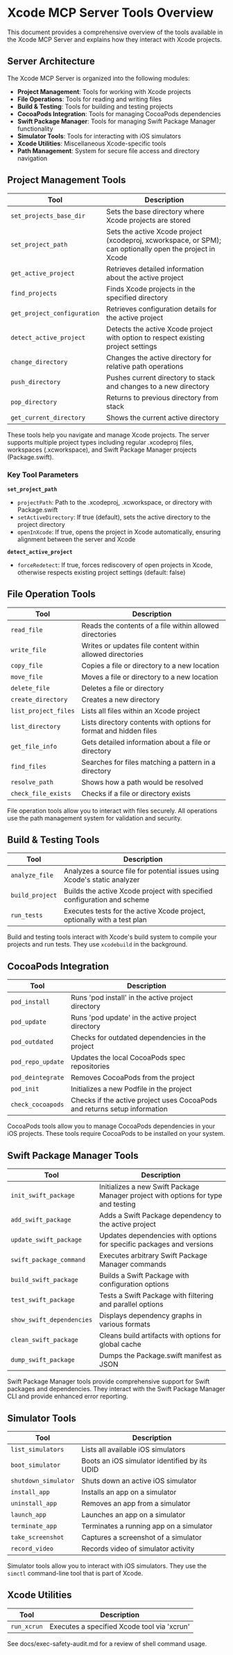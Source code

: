 # Xcode MCP Server Tools Overview

This document provides a comprehensive overview of the tools available in the Xcode MCP Server and explains how they interact with Xcode projects.

## Server Architecture

The Xcode MCP Server is organized into the following modules:

- **Project Management**: Tools for working with Xcode projects
- **File Operations**: Tools for reading and writing files
- **Build & Testing**: Tools for building and testing projects
- **CocoaPods Integration**: Tools for managing CocoaPods dependencies
- **Swift Package Manager**: Tools for managing Swift Package Manager functionality
- **Simulator Tools**: Tools for interacting with iOS simulators
- **Xcode Utilities**: Miscellaneous Xcode-specific tools
- **Path Management**: System for secure file access and directory navigation

## Project Management Tools

| Tool | Description |
|------|-------------|
| `set_projects_base_dir` | Sets the base directory where Xcode projects are stored |
| `set_project_path` | Sets the active Xcode project (xcodeproj, xcworkspace, or SPM); can optionally open the project in Xcode |
| `get_active_project` | Retrieves detailed information about the active project |
| `find_projects` | Finds Xcode projects in the specified directory |
| `get_project_configuration` | Retrieves configuration details for the active project |
| `detect_active_project` | Detects the active Xcode project with option to respect existing project settings |
| `change_directory` | Changes the active directory for relative path operations |
| `push_directory` | Pushes current directory to stack and changes to a new directory |
| `pop_directory` | Returns to previous directory from stack |
| `get_current_directory` | Shows the current active directory |

These tools help you navigate and manage Xcode projects. The server supports multiple project types including regular .xcodeproj files, workspaces (.xcworkspace), and Swift Package Manager projects (Package.swift).

### Key Tool Parameters

**`set_project_path`**
- `projectPath`: Path to the .xcodeproj, .xcworkspace, or directory with Package.swift
- `setActiveDirectory`: If true (default), sets the active directory to the project directory
- `openInXcode`: If true, opens the project in Xcode automatically, ensuring alignment between the server and Xcode

**`detect_active_project`**
- `forceRedetect`: If true, forces rediscovery of open projects in Xcode, otherwise respects existing project settings (default: false)

## File Operation Tools

| Tool | Description |
|------|-------------|
| `read_file` | Reads the contents of a file within allowed directories |
| `write_file` | Writes or updates file content within allowed directories |
| `copy_file` | Copies a file or directory to a new location |
| `move_file` | Moves a file or directory to a new location |
| `delete_file` | Deletes a file or directory |
| `create_directory` | Creates a new directory |
| `list_project_files` | Lists all files within an Xcode project |
| `list_directory` | Lists directory contents with options for format and hidden files |
| `get_file_info` | Gets detailed information about a file or directory |
| `find_files` | Searches for files matching a pattern in a directory |
| `resolve_path` | Shows how a path would be resolved |
| `check_file_exists` | Checks if a file or directory exists |

File operation tools allow you to interact with files securely. All operations use the path management system for validation and security.

## Build & Testing Tools

| Tool | Description |
|------|-------------|
| `analyze_file` | Analyzes a source file for potential issues using Xcode's static analyzer |
| `build_project` | Builds the active Xcode project with specified configuration and scheme |
| `run_tests` | Executes tests for the active Xcode project, optionally with a test plan |

Build and testing tools interact with Xcode's build system to compile your projects and run tests. They use `xcodebuild` in the background.

## CocoaPods Integration

| Tool | Description |
|------|-------------|
| `pod_install` | Runs 'pod install' in the active project directory |
| `pod_update` | Runs 'pod update' in the active project directory |
| `pod_outdated` | Checks for outdated dependencies in the project |
| `pod_repo_update` | Updates the local CocoaPods spec repositories |
| `pod_deintegrate` | Removes CocoaPods from the project |
| `pod_init` | Initializes a new Podfile in the project |
| `check_cocoapods` | Checks if the active project uses CocoaPods and returns setup information |

CocoaPods tools allow you to manage CocoaPods dependencies in your iOS projects. These tools require CocoaPods to be installed on your system.

## Swift Package Manager Tools

| Tool | Description |
|------|-------------|
| `init_swift_package` | Initializes a new Swift Package Manager project with options for type and testing |
| `add_swift_package` | Adds a Swift Package dependency to the active project |
| `update_swift_package` | Updates dependencies with options for specific packages and versions |
| `swift_package_command` | Executes arbitrary Swift Package Manager commands |
| `build_swift_package` | Builds a Swift Package with configuration options |
| `test_swift_package` | Tests a Swift Package with filtering and parallel options |
| `show_swift_dependencies` | Displays dependency graphs in various formats |
| `clean_swift_package` | Cleans build artifacts with options for global cache |
| `dump_swift_package` | Dumps the Package.swift manifest as JSON |

Swift Package Manager tools provide comprehensive support for Swift packages and dependencies. They interact with the Swift Package Manager CLI and provide enhanced error reporting.

## Simulator Tools

| Tool | Description |
|------|-------------|
| `list_simulators` | Lists all available iOS simulators |
| `boot_simulator` | Boots an iOS simulator identified by its UDID |
| `shutdown_simulator` | Shuts down an active iOS simulator |
| `install_app` | Installs an app on a simulator |
| `uninstall_app` | Removes an app from a simulator |
| `launch_app` | Launches an app on a simulator |
| `terminate_app` | Terminates a running app on a simulator |
| `take_screenshot` | Captures a screenshot of a simulator |
| `record_video` | Records video of simulator activity |

Simulator tools allow you to interact with iOS simulators. They use the `simctl` command-line tool that is part of Xcode.

## Xcode Utilities

| Tool | Description |
|------|-------------|
| `run_xcrun` | Executes a specified Xcode tool via 'xcrun' |

See docs/exec-safety-audit.md for a review of shell command usage.
